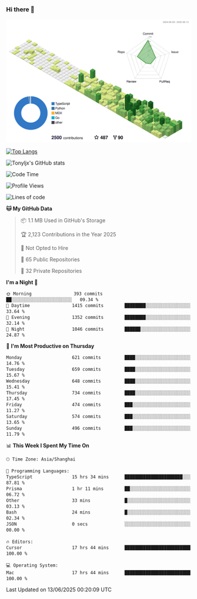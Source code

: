 ### Hi there 👋

![](./profile-3d-contrib/profile-green-animate.svg)

 

[![Top Langs](https://github-readme-stats.vercel.app/api/top-langs/?username=tonyljx)](https://github.com/anuraghazra/github-readme-stats)

![Tonyljx's GitHub stats](https://github-readme-stats.vercel.app/api?username=tonyljx&theme=default&show_icons=true)

 

<!--START_SECTION:waka-->
![Code Time](http://img.shields.io/badge/Code%20Time-1%2C350%20hrs%2019%20mins-blue)

![Profile Views](http://img.shields.io/badge/Profile%20Views-0-blue)

![Lines of code](https://img.shields.io/badge/From%20Hello%20World%20I%27ve%20Written-1.7%20million%20lines%20of%20code-blue)

**🐱 My GitHub Data** 

> 📦 1.1 MB Used in GitHub's Storage 
 > 
> 🏆 2,123 Contributions in the Year 2025
 > 
> 🚫 Not Opted to Hire
 > 
> 📜 65 Public Repositories 
 > 
> 🔑 32 Private Repositories 
 > 
**I'm a Night 🦉** 

```text
🌞 Morning                393 commits         ██░░░░░░░░░░░░░░░░░░░░░░░   09.34 % 
🌆 Daytime                1415 commits        ████████░░░░░░░░░░░░░░░░░   33.64 % 
🌃 Evening                1352 commits        ████████░░░░░░░░░░░░░░░░░   32.14 % 
🌙 Night                  1046 commits        ██████░░░░░░░░░░░░░░░░░░░   24.87 % 
```
📅 **I'm Most Productive on Thursday** 

```text
Monday                   621 commits         ████░░░░░░░░░░░░░░░░░░░░░   14.76 % 
Tuesday                  659 commits         ████░░░░░░░░░░░░░░░░░░░░░   15.67 % 
Wednesday                648 commits         ████░░░░░░░░░░░░░░░░░░░░░   15.41 % 
Thursday                 734 commits         ████░░░░░░░░░░░░░░░░░░░░░   17.45 % 
Friday                   474 commits         ███░░░░░░░░░░░░░░░░░░░░░░   11.27 % 
Saturday                 574 commits         ███░░░░░░░░░░░░░░░░░░░░░░   13.65 % 
Sunday                   496 commits         ███░░░░░░░░░░░░░░░░░░░░░░   11.79 % 
```


📊 **This Week I Spent My Time On** 

```text
🕑︎ Time Zone: Asia/Shanghai

💬 Programming Languages: 
TypeScript               15 hrs 34 mins      ██████████████████████░░░   87.81 % 
Prisma                   1 hr 11 mins        ██░░░░░░░░░░░░░░░░░░░░░░░   06.72 % 
Other                    33 mins             █░░░░░░░░░░░░░░░░░░░░░░░░   03.13 % 
Bash                     24 mins             █░░░░░░░░░░░░░░░░░░░░░░░░   02.34 % 
JSON                     0 secs              ░░░░░░░░░░░░░░░░░░░░░░░░░   00.00 % 

🔥 Editors: 
Cursor                   17 hrs 44 mins      █████████████████████████   100.00 % 

💻 Operating System: 
Mac                      17 hrs 44 mins      █████████████████████████   100.00 % 
```


 Last Updated on 13/06/2025 00:20:09 UTC
<!--END_SECTION:waka-->

